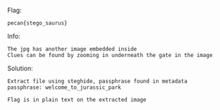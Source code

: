 Flag: 

    pecan{stego_saurus}

Info:
    
    The jpg has another image embedded inside
    Clues can be found by zooming in underneath the gate in the image

Solution:
    
    Extract file using steghide, passphrase found in metadata
    passphrase: welcome_to_jurassic_park

    Flag is in plain text on the extracted image
